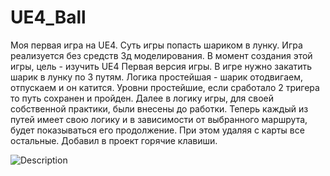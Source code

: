 
# UE4_Ball
Моя первая игра на UE4. Суть игры попасть шариком в лунку.
Игра реализуется без средств 3д моделирования. В момент создания этой игры, цель - изучить UE4
Первая версия игры.
В игре нужно закатить шарик в лунку по 3 путям.
Логика простейшая - шарик отодвигаем, отпускаем и он катится.
Уровни простейшие, если сработало 2 тригера то путь сохранен и пройден.
Далее в логику игры, для своей собственной практики, были внесены до работки. Теперь каждый из путей имеет свою логику и в зависимости от выбранного маршрута, будет показываться его продолжение. При этом удаляя с карты все остальные.
Добавил в проект горячие клавиши.

![Description](https://user-images.githubusercontent.com/36669204/70928702-a405df00-2042-11ea-913a-97e45d6b1844.jpg)

